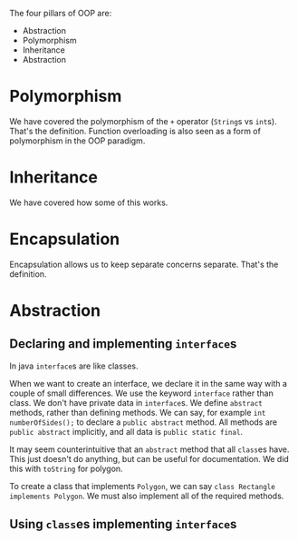 The four pillars of OOP are: 
- Abstraction
- Polymorphism
- Inheritance
- Abstraction
# Polymorphism
We have covered the polymorphism of the `+` operator (`String`s vs `int`s).
That's the definition.
Function overloading is also seen as a form of polymorphism in the OOP paradigm.
# Inheritance
We have covered how some of this works.
# Encapsulation
Encapsulation allows us to keep separate concerns separate. 
That's the definition.
# Abstraction
## Declaring and implementing `interface`s
In java `interface`s are like classes.

When we want to create an interface, we declare it in the same way with a couple of small differences.
We use the keyword `interface` rather than class.
We don't have private data in `interface`s.
We define `abstract` methods, rather than defining methods.
We can say, for example `int numberOfSides();` to declare a `public abstract` method.
All methods are `public abstract` implicitly, and all data is `public static final`.

It may seem counterintuitive that an `abstract` method that all `class`es have.
This just doesn't do anything, but can be useful for documentation.
We did this with `toString` for polygon.

To create a class that implements `Polygon`, we can say `class Rectangle implements Polygon`.
We must also implement all of the required methods.
## Using `class`es implementing `interface`s

